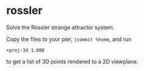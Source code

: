 # rossler

Solve the Rössler strange attractor system.

Copy the files to your pier, `|commit %home`, and run

    +proj-3d 1.000

to get a list of 3D points rendered to a 2D viewplane.
